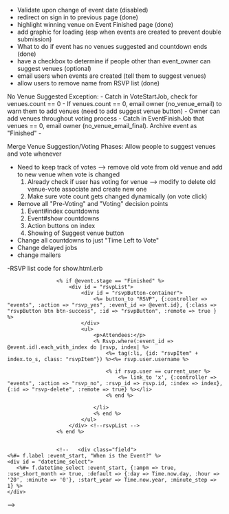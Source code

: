 - Validate upon change of event date (disabled)
- redirect on sign in to previous page (done)
- highlight winning venue on Event Finished page  (done)
- add graphic for loading (esp when events are created to prevent double submission)
- What to do if event has no venues suggested and countdown ends (done)
- have a checkbox to determine if people other than event_owner can suggest venues (optional)
- email users when events are created (tell them to suggest venues)
- allow users to remove name from RSVP list (done)



No Venue Suggested Exception:
	- Catch in VoteStartJob, check for venues.count == 0
	- If venues.count == 0, email owner (no_venue_email) to warn them to add venues (need to add suggest venue button)
	- Owner can add venues throughout voting process
	- Catch in EventFinishJob that venues == 0, email owner (no_venue_email_final).  Archive event as "Finished"
	- 



Merge Venue Suggestion/Voting Phases: Allow people to suggest venues and vote whenever
- Need to keep track of votes --> remove old vote from old venue and add to new venue when vote is changed
	1. Already check if user has voting for venue --> modify to delete old venue-vote associate and create new one
	2. Make sure vote count gets changed dynamically (on vote click)
- Remove all "Pre-Voting" and "Voting" decision points
	1. Event#index countdowns
	2. Event#show countdowns
	3. Action buttons on index
	4. Showing of Suggest venue button
- Change all countdowns to just "Time Left to Vote"
- Change delayed jobs
- change mailers

-RSVP list code for show.html.erb

					<% if @event.stage == "Finished" %>
						<div id = "rsvpList">
							<div id = "rsvpButton-container">
								<%= button_to "RSVP", {:controller => "events", :action => "rsvp_yes", :event_id => @event.id}, {:class => "rsvpButton btn btn-success", :id => "rsvpButton", :remote => true } %>
							</div>
							<ul>
								<p>Attendees:</p>
								<% Rsvp.where(:event_id => @event.id).each_with_index do |rsvp, index| %>
									<%= tag(:li, {id: "rsvpItem" + index.to_s, class: "rsvpItem"}) %><%= rsvp.user.username %>

									<% if rsvp.user == current_user %>
										<%= link_to 'x', {:controller => "events", :action => "rsvp_no", :rsvp_id => rsvp.id, :index => index}, {:id => "rsvp-delete", :remote => true} %></li>
									<% end %>

								</li>
								<% end %>
							</ul>
						</div> <!--rsvpList -->
					<% end %>


					<!--   <div class="field">
    <%#= f.label :event_start, "When is the Event?" %>
    <div id = "datetime_select">
       <%#= f.datetime_select :event_start, {:ampm => true, :use_short_month => true, :default => {:day => Time.now.day, :hour => '20', :minute => '0'}, :start_year => Time.now.year, :minute_step => 1} %>
    </div>
  </div> -->